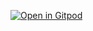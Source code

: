 [![Open in Gitpod](https://gitpod.io/button/open-in-gitpod.svg)](https://gitpod.io/#https://github.com/BecodReyes/DockerFiles/tree/java)